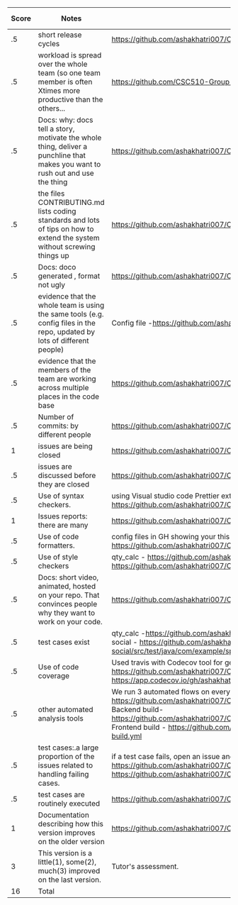 |Score|Notes|Evidence|Self Assessment|
|-|-----|-------|--|
|.5| short release cycles|https://github.com/ashakhatri007/CSC510_Group25_Project1/releases | 3|
|.5| workload is spread over the whole team (so one team member is often Xtimes more productive than the others...|https://github.com/CSC510-Group-25/CSC510_Group25_Project1/graphs/contributors | 3|
|.5|Docs: why: docs tell a story, motivate the whole thing, deliver a punchline that makes you want to rush out and use the thing |https://github.com/ashakhatri007/CSC510_Group25_Project1/blob/main/README.md |3|
|.5|the files CONTRIBUTING.md lists coding standards and lots of tips on how to extend the system without screwing things up  |https://github.com/ashakhatri007/CSC510_Group25_Project1/blob/main/CONTRIBUTING.md |3|
|.5|Docs: doco generated , format not ugly  | https://github.com/ashakhatri007/CSC510_Group25_Project1/blob/main/README.md |3|
|.5|evidence that the whole team is using the same tools (e.g. config files in the repo, updated by lots of different people) |Config file -https://github.com/ashakhatri007/CSC510_Group25_Project1/blob/main/spring-social/pom.xml |3|
|.5|evidence that the members of the team are working across multiple places in the code base |https://github.com/ashakhatri007/CSC510_Group25_Project1/pulse |3|
|.5|Number of commits: by different people  |https://github.com/ashakhatri007/CSC510_Group25_Project1/graphs/contributors|3|
|1|issues are being closed | https://github.com/ashakhatri007/CSC510_Group25_Project1/issues |3|
|.5|issues are discussed before they are closed |https://github.com/ashakhatri007/CSC510_Group25_Project1/issues|3|
|.5|Use of syntax checkers. | using Visual studio code Prettier extension syntax checking capabilities -https://github.com/ashakhatri007/CSC510_Group25_Project1/blob/main/react-social/.prettierrc.json |3|
|1|Issues reports: there are many  | https://github.com/ashakhatri007/CSC510_Group25_Project1/issues | 3|
|.5|Use of code formatters. | config files in GH showing your this formatter's config - https://github.com/ashakhatri007/CSC510_Group25_Project1/blob/main/react-social/.prettierrc.json |3|
|.5|Use of style checkers | qty_calc - https://github.com/ashakhatri007/CSC510_Group25_Project1/blob/main/qty_calc/pom.xml frontend - https://github.com/ashakhatri007/CSC510_Group25_Project1/blob/main/react-social/.prettierrc.json |3|
|.5|Docs: short video, animated, hosted on your repo. That convinces people why they want to work on your code. | https://github.com/ashakhatri007/CSC510_Group25_Project1/blob/main/README.md |3|
|.5|test cases exist  | qty_calc -https://github.com/ashakhatri007/CSC510_Group25_Project1/tree/main/qty_calc/src/test/java spring-social - https://github.com/ashakhatri007/CSC510_Group25_Project1/tree/main/spring-social/src/test/java/com/example/springsocial |3|
|.5|Use of code coverage  | Used travis with Codecov tool for generating code coverage report https://github.com/ashakhatri007/CSC510_Group25_Project1/blob/main/qty_calc/.travis.yml Code coverage - https://app.codecov.io/gh/ashakhatri007/CSC510_Group25_Project1 |3|
|.5|other automated analysis tools  | We run 3 automated flows on every PR push Tests - https://github.com/ashakhatri007/CSC510_Group25_Project1/blob/main/.github/workflows/QtyCalcTests.yml , Backend build- https://github.com/ashakhatri007/CSC510_Group25_Project1/blob/main/.github/workflows/maven_build.yml, Frontend build - https://github.com/ashakhatri007/CSC510_Group25_Project1/blob/main/.github/workflows/npm-build.yml |3|
|.5|test cases:.a large proportion of the issues related to handling failing cases. | if a test case fails, open an issue and fix it. Created issues and fixed the cases wherein workflow failed. https://github.com/ashakhatri007/CSC510_Group25_Project1/issues/53, https://github.com/ashakhatri007/CSC510_Group25_Project1/issues/40 |3|
|.5|test cases are routinely executed | https://github.com/ashakhatri007/CSC510_Group25_Project1/actions |3|
|1|Documentation describing how this version improves on the older version|https://github.com/ashakhatri007/CSC510_Group25_Project1/blob/main/docs/Project2ImprovementOnProject1.md |3|
|3|This version is a little(1), some(2), much(3) improved on the last version.|Tutor's assessment.| |
|16| Total|
